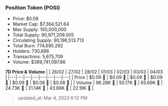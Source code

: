 
  ### Position Token (POSI)
  - Price: $0.08
  - Market Cap: $7,364,521.64
  - Max Supply: 100,000,000
  - Total Supply: 90,971,209.005
  - Circulating Supply: 90,196,513.713
  - Total Burn: 774,695.292
  - Holders: 730,696
  - Transactions: 5,675,709
  - Volume: $389,741,097.86

  **7D Price & Volume**
  | | 26&#x2F;02 | 27&#x2F;02 | 28&#x2F;02 | 01&#x2F;03 | 02&#x2F;03 | 03&#x2F;03 | 04&#x2F;03 |
  |---|---|---|---|---|---|---|---|
  | Price | $0.09 🚀 | $0.09 🔻 | $0.09 🚀 | $0.09 🚀 | $0.09 🔻 | $0.08 🔻 | $0.08 🔻 |
  | Volume | 98.28K 🚀 | 50.17K 🔻 | 65.69K 🚀 | 24.73K 🔻 | 21.14K 🔻 | 43.89K 🚀 | 22.19K 🔻 |

  > updated_at: Mar 4, 2023 6:12 PM
